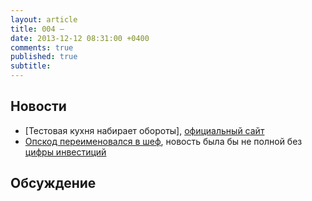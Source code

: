 ```yaml
---
layout: article
title: 004 — 
date: 2013-12-12 08:31:00 +0400
comments: true
published: true
subtitle: 
---
```


## Новости

* [Тестовая кухня набирает обороты], [официальный сайт](http://kitchen.ci/)
* [Опскод переименовался в шеф](http://www.getchef.com/blog/2013/12/09/chef-the-company-formerly-known-as-opscode/),
  новость была бы не полной без [цифры инвестиций](http://www.getchef.com/blog/2013/12/09/big-day-for-chef/)

## Обсуждение

